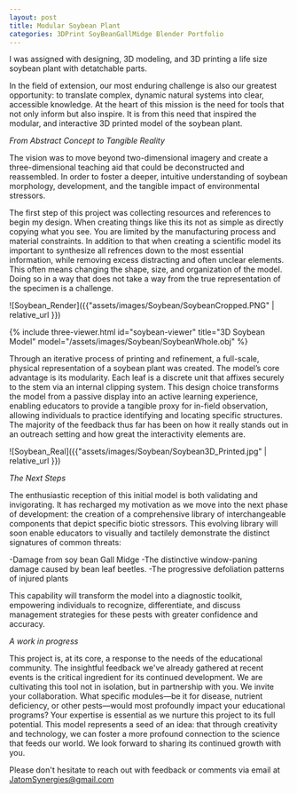 ```yaml
---
layout: post
title: Modular Soybean Plant
categories: 3DPrint SoyBeanGallMidge Blender Portfolio
---
```

I was assigned with designing, 3D modeling, and 3D printing a life size soybean plant with detatchable parts.



In the field of extension, our most enduring challenge is also our greatest opportunity: to translate complex, dynamic natural systems into clear, accessible knowledge. At the heart of this mission is the need for tools that not only inform but also inspire. It is from this need that inspired the modular, and interactive 3D printed model of the soybean plant.


*From Abstract Concept to Tangible Reality*

The vision was to move beyond two-dimensional imagery and create a three-dimensional teaching aid that could be deconstructed and reassembled. In order to foster a deeper, intuitive understanding of soybean morphology, development, and the tangible impact of environmental stressors.

The first step of this project was collecting resources and references to begin my design. When creating things like this its not as simple as directly copying what you see. You are limited by the manufacturing process and material constraints. In addition to that when creating a scientific model its important to synthesize all refrences down to the most essential information, while removing excess distracting and often unclear elements. This often means changing the shape, size, and organization of the model. Doing so in a way that does not take a way from the true representation of the specimen is a challenge.

![Soybean_Render]({{"assets/images/Soybean/SoybeanCropped.PNG" | relative_url }})

{% include three-viewer.html id="soybean-viewer" title="3D Soybean Model" model="/assets/images/Soybean/SoybeanWhole.obj" %}

Through an iterative process of printing and refinement, a full-scale, physical representation of a soybean plant was created.
The model’s core advantage is its modularity. Each leaf is a discrete unit that affixes securely to the stem via an internal clipping system. This design choice transforms the model from a passive display into an active learning experience, enabling educators to provide a tangible proxy for in-field observation, allowing individuals to practice identifying and locating specific structures.
The majority of the feedback thus far has been on how it really stands out in an outreach setting and how great the interactivity elements are.

![Soybean_Real]({{"assets/images/Soybean/Soybean3D_Printed.jpg" | relative_url }})

*The Next Steps*

The enthusiastic reception of this initial model is both validating and invigorating. It has recharged my motivation as we move into the next phase of development: the creation of a comprehensive library of interchangeable components that depict specific biotic stressors.
This evolving library will soon enable educators to visually and tactilely demonstrate the distinct signatures of common threats:

-Damage from soy bean Gall Midge
-The distinctive window-paning damage caused by bean leaf beetles.
-The progressive defoliation patterns of injured plants

This capability will transform the model into a diagnostic toolkit, empowering individuals to recognize, differentiate, and discuss management strategies for these pests with greater confidence and accuracy.

*A work in progress*

This project is, at its core, a response to the needs of the educational community. The insightful feedback we've already gathered at recent events is the critical ingredient for its continued development. We are cultivating this tool not in isolation, but in partnership with you.
We invite your collaboration. What specific modules—be it for disease, nutrient deficiency, or other pests—would most profoundly impact your educational programs? Your expertise is essential as we nurture this project to its full potential.
This model represents a seed of an idea: that through creativity and technology, we can foster a more profound connection to the science that feeds our world. We look forward to sharing its continued growth with you.


Please don't hesitate to reach out with feedback or comments via email at JatomSynergies@gmail.com
